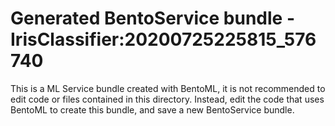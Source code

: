 # Generated BentoService bundle - IrisClassifier:20200725225815_576740

This is a ML Service bundle created with BentoML, it is not recommended to edit
code or files contained in this directory. Instead, edit the code that uses BentoML
to create this bundle, and save a new BentoService bundle.
